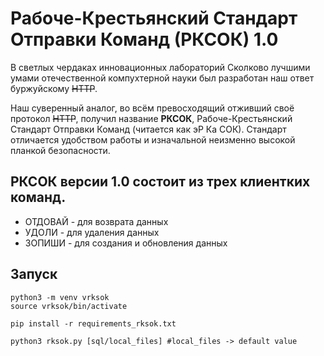 
# Рабоче-Крестьянский Стандарт Отправки Команд (РКСОК) 1.0

В светлых чердаках инновационных лабораторий Сколково лучшими умами отечественной компухтерной науки был разработан наш ответ буржуйскому ~~HTTP~~.

Наш суверенный аналог, во всём превосходящий отживший своё протокол ~~HTTP~~, получил название **РКСОК**, Рабоче-Крестьянский Стандарт Отправки Команд (читается как эР Ка СОК). Стандарт отличается удобством работы и изначальной неизменно высокой планкой безопасности.

## РКСОК версии 1.0 состоит из трех клиентких команд.

* ОТДОВАЙ - для возврата данных
* УДОЛИ   - для удаления данных
* ЗОПИШИ  - для создания и обновления данных

## Запуск 

```
python3 -m venv vrksok
source vrksok/bin/activate
```

```
pip install -r requirements_rksok.txt
```

```
python3 rksok.py [sql/local_files] #local_files -> default value
```
